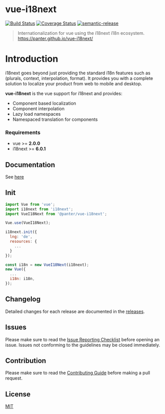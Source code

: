# vue-i18next

[![Build Status](https://travis-ci.org/panter/vue-i18next.svg?branch=master)](https://travis-ci.org/panter/vue-i18next)
[![Coverage Status](https://coveralls.io/repos/github/panter/vue-i18next/badge.svg?branch=master)](https://coveralls.io/github/panter/vue-i18next?branch=master) [![semantic-release](https://img.shields.io/badge/%20%20%F0%9F%93%A6%F0%9F%9A%80-semantic--release-e10079.svg)](https://github.com/semantic-release/semantic-release)

> Internationalization for vue using the i18next i18n ecosystem. <https://panter.github.io/vue-i18next/>

# Introduction

i18next goes beyond just providing the standard i18n features such as (plurals, context, interpolation, format). It provides you with a complete solution to localize your product from web to mobile and desktop.

**vue-i18next** is the vue support for i18next and provides:

- Component based localization
- Component interpolation
- Lazy load namespaces
- Namespaced translation for components

### Requirements

- vue >= **2.0.0**
- i18next >= **6.0.1**

## Documentation

See [here](http://panter.github.io/vue-i18next/)

## Init

```javascript
import Vue from 'vue';
import i18next from 'i18next';
import VueI18Next from '@panter/vue-i18next';

Vue.use(VueI18Next);

i18next.init({
  lng: 'de',
  resources: {
    ...
  }
});

const i18n = new VueI18Next(i18next);
new Vue({
  ...
  i18n: i18n,
});
```

## Changelog

Detailed changes for each release are documented in the [releases](https://github.com/panter/vue-i18next/releases).

## Issues

Please make sure to read the [Issue Reporting Checklist](https://github.com/panter/vue-i18next/blob/master/CONTRIBUTING.md##using-the-issue-tracker) before opening an issue. Issues not conforming to the guidelines may be closed immediately.

## Contribution

Please make sure to read the [Contributing Guide](https://github.com/panter/vue-i18next/blob/master/CONTRIBUTING.md) before making a pull request.

## License

[MIT](http://opensource.org/licenses/MIT)
